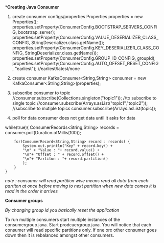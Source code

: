 ***Creating Java Consumer**

1. create consumer configs/properties
Properties properties = new Properties();
properties.setProperty(ConsumerConfig.BOOTSTRAP_SERVERS_CONFIG, bootstrap_server);
properties.setProperty(ConsumerConfig.VALUE_DESERIALIZER_CLASS_CONFIG, StringDeserializer.class.getName());
properties.setProperty(ConsumerConfig.KEY_DESERIALIZER_CLASS_CONFIG, StringDeserializer.class.getName());
properties.setProperty(ConsumerConfig.GROUP_ID_CONFIG, groupId);
properties.setProperty(ConsumerConfig.AUTO_OFFSET_RESET_CONFIG, "earliest"); //earliest/latest/none

2. create consumer
KafkaConsumer<String,String> consumer = new KafkaConsumer<String,String>(properties);

3. subscribe consumer to topic
//consumer.subscribe(Collections.singleton("topic1"));   //to subscribe to single topic 
//consumer.subscribe(Arrays.asList("topic1","topic2")); //subscribe to mutiple topics
consumer.subscribe(Arrays.asList(topic));

4. poll for data
   consumer does not get data until it asks for data

while(true){
        ConsumerRecords<String,String> records = consumer.poll(Duration.ofMillis(100));

        for(ConsumerRecord<String,String> record : records) {
            System.out.println("Key" + record.key() +
            "\n" + "Value : "+ record.value() +
            "\n"+ "Offset : " + record.offset() + 
            "\n"+ "Partiton : "+ record.partition() 
            );
        }   
    }

*note : consumer will read partition wise means read all data from each partiton at once before moving to next partition*
*when new data comes it is read in the order it arrives*

**Consumer groups**

*By changing group id you basically reset the application*

To run multiple consumers start multiple instances of the consumergroup.java. Start prodcuergroup.java. You will notice that each consumer will read specific partitions only. If one oro other consumer goes down then it is rebalanced amongst other consumers.